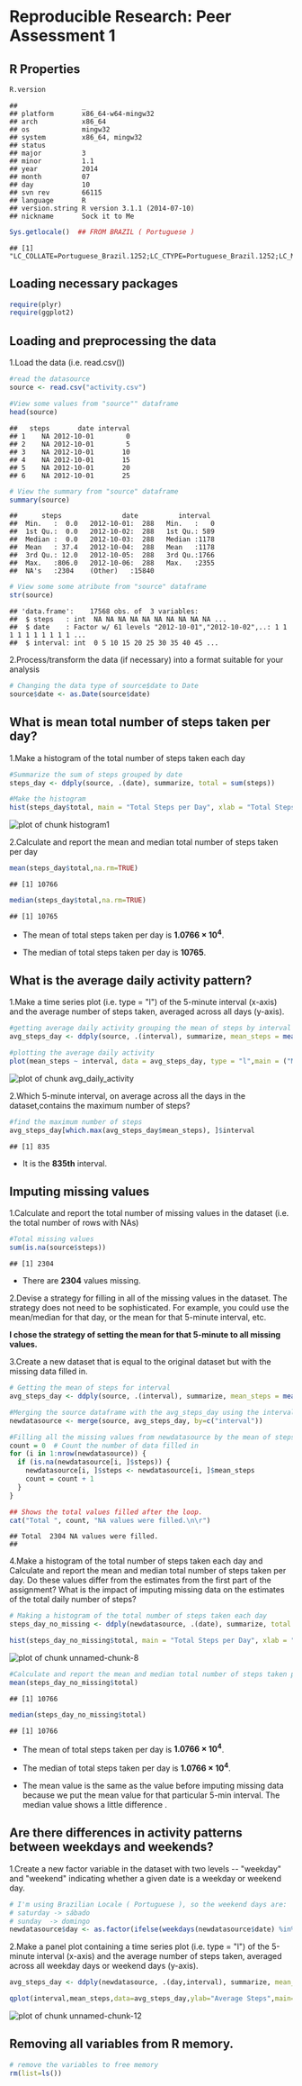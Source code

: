 Reproducible Research: Peer Assessment 1
========================================================

R Properties
----------------------


```r
R.version
```

```
##                _                           
## platform       x86_64-w64-mingw32          
## arch           x86_64                      
## os             mingw32                     
## system         x86_64, mingw32             
## status                                     
## major          3                           
## minor          1.1                         
## year           2014                        
## month          07                          
## day            10                          
## svn rev        66115                       
## language       R                           
## version.string R version 3.1.1 (2014-07-10)
## nickname       Sock it to Me
```

```r
Sys.getlocale()  ## FROM BRAZIL ( Portuguese )
```

```
## [1] "LC_COLLATE=Portuguese_Brazil.1252;LC_CTYPE=Portuguese_Brazil.1252;LC_MONETARY=Portuguese_Brazil.1252;LC_NUMERIC=C;LC_TIME=Portuguese_Brazil.1252"
```


Loading necessary packages 
------------------------------------


```r
require(plyr)
require(ggplot2)
```



Loading and preprocessing the data
--------------------------------------

1.Load the data (i.e. read.csv())

```r
#read the datasource
source <- read.csv("activity.csv")

#View some values from "source"" dataframe 
head(source)
```

```
##   steps       date interval
## 1    NA 2012-10-01        0
## 2    NA 2012-10-01        5
## 3    NA 2012-10-01       10
## 4    NA 2012-10-01       15
## 5    NA 2012-10-01       20
## 6    NA 2012-10-01       25
```

```r
# View the summary from "source" dataframe
summary(source)
```

```
##      steps               date          interval   
##  Min.   :  0.0   2012-10-01:  288   Min.   :   0  
##  1st Qu.:  0.0   2012-10-02:  288   1st Qu.: 589  
##  Median :  0.0   2012-10-03:  288   Median :1178  
##  Mean   : 37.4   2012-10-04:  288   Mean   :1178  
##  3rd Qu.: 12.0   2012-10-05:  288   3rd Qu.:1766  
##  Max.   :806.0   2012-10-06:  288   Max.   :2355  
##  NA's   :2304    (Other)   :15840
```

```r
# View some some atribute from "source" dataframe
str(source)
```

```
## 'data.frame':	17568 obs. of  3 variables:
##  $ steps   : int  NA NA NA NA NA NA NA NA NA NA ...
##  $ date    : Factor w/ 61 levels "2012-10-01","2012-10-02",..: 1 1 1 1 1 1 1 1 1 1 ...
##  $ interval: int  0 5 10 15 20 25 30 35 40 45 ...
```


2.Process/transform the data (if necessary) into a format suitable for your analysis


```r
# Changing the data type of source$date to Date
source$date <- as.Date(source$date)
```


What is mean total number of steps taken per day?
--------------------------------------

1.Make a histogram of the total number of steps taken each day


```r
#Summarize the sum of steps grouped by date
steps_day <- ddply(source, .(date), summarize, total = sum(steps))

#Make the histogram 
hist(steps_day$total, main = "Total Steps per Day", xlab = "Total Steps", col = "gray")
```

<img src="figure/histogram1.png" title="plot of chunk histogram1" alt="plot of chunk histogram1" style="display: block; margin: auto;" />


2.Calculate and report the mean and median total number of steps taken per day


```r
mean(steps_day$total,na.rm=TRUE)
```

```
## [1] 10766
```

```r
median(steps_day$total,na.rm=TRUE)
```

```
## [1] 10765
```



* The mean of total steps taken per day is **1.0766 &times; 10<sup>4</sup>**.

* The median of total steps taken per day is  **10765**.


What is the average daily activity pattern?
--------------------------------------

1.Make a time series plot (i.e. type = "l") of the 5-minute interval (x-axis) 
and the average number of steps taken, averaged across all days (y-axis).


```r
#getting average daily activity grouping the mean of steps by interval
avg_steps_day <- ddply(source, .(interval), summarize, mean_steps = mean(steps,na.rm=T))

#plotting the average daily activity
plot(mean_steps ~ interval, data = avg_steps_day, type = "l",main = ("Mean of steps vs. Interval "), ylab = "Mean of steps")
```

<img src="figure/avg_daily_activity.png" title="plot of chunk avg_daily_activity" alt="plot of chunk avg_daily_activity" style="display: block; margin: auto;" />



2.Which 5-minute interval, on average across all the days in the dataset,contains the maximum number of steps?


```r
#find the maximum number of steps
avg_steps_day[which.max(avg_steps_day$mean_steps), ]$interval
```

```
## [1] 835
```


* It is the **835th** interval.

Imputing missing values
--------------------------------------

1.Calculate and report the total number of missing values in the dataset (i.e. the total number of rows with NAs)


```r
#Total missing values
sum(is.na(source$steps))
```

```
## [1] 2304
```


* There are **2304** values missing.


2.Devise a strategy for filling in all of the missing values in the dataset. 
The strategy does not need to be sophisticated. For example, you could use the mean/median for that day, or the mean for that 5-minute interval, etc.

 **I chose the strategy of setting  the mean for that 5-minute to all missing values.**

3.Create a new dataset that is equal to the original dataset but with the missing data filled in.


```r
# Getting the mean of steps for interval
avg_steps_day <- ddply(source, .(interval), summarize, mean_steps = mean(steps,na.rm=T))

#Merging the source dataframe with the avg_steps_day using the interval key
newdatasource <- merge(source, avg_steps_day, by=c("interval"))

#Filling all the missing values from newdatasource by the mean of steps on that interval.
count = 0  # Count the number of data filled in
for (i in 1:nrow(newdatasource)) {
  if (is.na(newdatasource[i, ]$steps)) {
    newdatasource[i, ]$steps <- newdatasource[i, ]$mean_steps
    count = count + 1
  }
}

## Shows the total values filled after the loop.
cat("Total ", count, "NA values were filled.\n\r")
```

```
## Total  2304 NA values were filled.
## 
```


4.Make a histogram of the total number of steps taken each day and Calculate and report
the mean and median total number of steps taken per day. 
Do these values differ from the estimates from the first part of the assignment?
What is the impact of imputing missing data on the estimates of the total daily number of steps?


```r
# Making a histogram of the total number of steps taken each day
steps_day_no_missing <- ddply(newdatasource, .(date), summarize, total = sum(steps))

hist(steps_day_no_missing$total, main = "Total Steps per Day", xlab = "Total Steps", col = "gray")
```

<img src="figure/unnamed-chunk-8.png" title="plot of chunk unnamed-chunk-8" alt="plot of chunk unnamed-chunk-8" style="display: block; margin: auto;" />



```r
#Calculate and report the mean and median total number of steps taken per day
mean(steps_day_no_missing$total)
```

```
## [1] 10766
```

```r
median(steps_day_no_missing$total)
```

```
## [1] 10766
```



* The mean of total steps taken per day is **1.0766 &times; 10<sup>4</sup>**.

* The median of total steps taken per day is  **1.0766 &times; 10<sup>4</sup>**.

*  The mean value is the same as the value before imputing missing data because we put the mean value for that particular 5-min interval. The median value shows a little difference .


Are there differences in activity patterns between weekdays and weekends?
--------------------------------------

1.Create a new factor variable in the dataset with two levels -- "weekday" and "weekend" indicating
whether a given date is a weekday or weekend day.


```r
# I'm using Brazilian Locale ( Portuguese ), so the weekend days are:
# saturday -> sábado 
# sunday  -> domingo 
newdatasource$day <- as.factor(ifelse(weekdays(newdatasource$date) %in% c("sábado","domingo"),"weekend","weekday"))
```


2.Make a panel plot containing a time series plot (i.e. type = "l") of the 5-minute 
interval (x-axis) and the average number of steps taken, averaged across all weekday days or weekend 
days (y-axis). 


```r
avg_steps_day <- ddply(newdatasource, .(day,interval), summarize, mean_steps = mean(steps,na.rm=T))

qplot(interval,mean_steps,data=avg_steps_day,ylab="Average Steps",main="Average Steps vs. Interval" ,group=day,geom = "line") + facet_wrap(~ day, ncol=1)
```

<img src="figure/unnamed-chunk-12.png" title="plot of chunk unnamed-chunk-12" alt="plot of chunk unnamed-chunk-12" style="display: block; margin: auto;" />


Removing all variables from R memory. 
-------------------------------------------


```r
# remove the variables to free memory
rm(list=ls())
```




